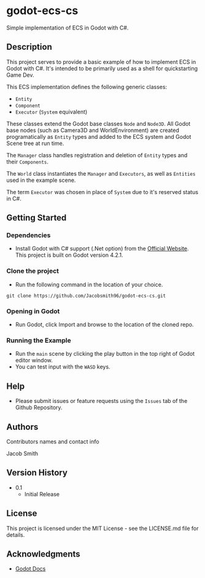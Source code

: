 # godot-ecs-cs 

Simple implementation of ECS in Godot with C#.

## Description

This project serves to provide a basic example of how to implement ECS in Godot with C#. It's intended to be primarily used as a shell for quickstarting Game Dev.

This ECS implementation defines the following generic classes:

- `Entity`
- `Component`
- `Executor` (`System` equivalent)

These classes extend the Godot base classes `Node` and `Node3D`. All Godot base nodes (such as Camera3D and WorldEnvironment) are created programatically as `Entity` types and added to the ECS system and Godot Scene tree at run time.

The `Manager` class handles registration and deletion of `Entity` types and their `Components`.

The `World` class instantiates the `Manager` and `Executors`, as well as `Entities` used in the example scene.

The term `Executor` was chosen in place of `System` due to it's reserved status in C#.

## Getting Started

### Dependencies

- Install Godot with C# support (.Net option) from the [Official Website](https://godotengine.org/download/windows/). This project is built on Godot version 4.2.1.

### Clone the project

- Run the following command in the location of your choice.

```
git clone https://github.com/Jacobsmith96/godot-ecs-cs.git
```

### Opening in Godot

- Run Godot, click Import and browse to the location of the cloned repo.

### Running the Example

- Run the `main` scene by clicking the play button in the top right of Godot editor window.
- You can test input with the `WASD` keys.

## Help

- Please submit issues or feature requests using the `Issues` tab of the Github Repository.

## Authors

Contributors names and contact info

Jacob Smith

## Version History

- 0.1
  - Initial Release

## License

This project is licensed under the MIT License - see the LICENSE.md file for details.

## Acknowledgments

- [Godot Docs](https://docs.godotengine.org/en/4.2/)
